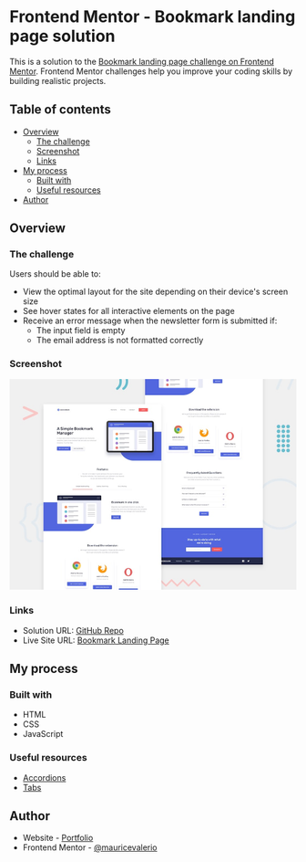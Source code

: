 # Frontend Mentor - Bookmark landing page solution

This is a solution to the [Bookmark landing page challenge on Frontend Mentor](https://www.frontendmentor.io/challenges/bookmark-landing-page-5d0b588a9edda32581d29158). Frontend Mentor challenges help you improve your coding skills by building realistic projects. 

## Table of contents

- [Overview](#overview)
  - [The challenge](#the-challenge)
  - [Screenshot](#screenshot)
  - [Links](#links)
- [My process](#my-process)
  - [Built with](#built-with)
  - [Useful resources](#useful-resources)
- [Author](#author)

## Overview

### The challenge

Users should be able to:

- View the optimal layout for the site depending on their device's screen size
- See hover states for all interactive elements on the page
- Receive an error message when the newsletter form is submitted if:
  - The input field is empty
  - The email address is not formatted correctly

### Screenshot

![Design preview for the Bookmark landing page coding challenge](./design/desktop-preview.jpg)

### Links

- Solution URL: [GitHub Repo](https://github.com/mauricevalerio/frameworkless-projects/tree/main/frontendmentor-challenges/bookmark-landing-page)
- Live Site URL: [Bookmark Landing Page](https://mauricevalerio.github.io/frameworkless-projects/frontendmentor-challenges/bookmark-landing-page/)

## My process

### Built with

- HTML
- CSS
- JavaScript

### Useful resources

- [Accordions](https://www.w3schools.com/howto/howto_js_accordion.asp)
- [Tabs](https://www.w3schools.com/howto/howto_js_tabs.asp)

## Author

- Website - [Portfolio](https://www.mauricevalerio.dev/)
- Frontend Mentor - [@mauricevalerio](https://www.frontendmentor.io/profile/mauricevalerio)
